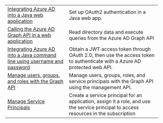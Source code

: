 |  |  |
|---------|---------|
| [Integrating Azure AD into a Java web application][1] | Set up OAuth2 authentication in a Java web app.
| [Calling the Azure AD Graph API in a web application][2] | Read directory data and execute queries from the Azure AD Graph API |
| [Integrating Azure AD into a Java command line using username and password][3] | Obtain a JWT access token through OAuth 2.0, then use the access token to authenticate with a Azure AD protected web API. |
| [Manage users, groups, and roles with the Graph API][4] | Manage users, groups, roles, and service principals with the Graph API using the management API. 
| [Manage Service Principals][5] | Create a service principal for an application, assign it a role, and use the service principal to access resources in the subscription | 

[1]: https://azure.microsoft.com/resources/samples/active-directory-java-webapp-openidconnect/
[2]: https://github.com/Azure-Samples/active-directory-java-graphapi-web/
[3]: https://azure.microsoft.com/resources/samples/active-directory-java-native-headless/
[4]: https://github.com/Azure-Samples/aad-java-manage-users-groups-and-roles/
[5]: https://github.com/Azure-Samples/aad-java-manage-service-principals/